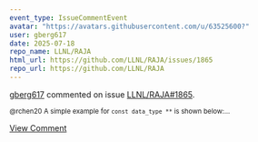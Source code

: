 ```yaml
---
event_type: IssueCommentEvent
avatar: "https://avatars.githubusercontent.com/u/63525600?"
user: gberg617
date: 2025-07-18
repo_name: LLNL/RAJA
html_url: https://github.com/LLNL/RAJA/issues/1865
repo_url: https://github.com/LLNL/RAJA
---
```


<a href='https://github.com/gberg617' target='_blank'>gberg617</a> commented on issue <a href='https://github.com/LLNL/RAJA/issues/1865' target='_blank'>LLNL/RAJA#1865</a>.

<small>@rchen20 A simple example for `const data_type **` is shown below:...</small>

<a href='https://github.com/LLNL/RAJA/issues/1865' target='_blank'>View Comment</a>